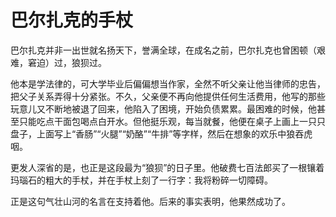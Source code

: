# 巴尔扎克的手杖

巴尔扎克并非一出世就名扬天下，誉满全球，在成名之前，巴尔扎克也曾困顿（艰难，窘迫）过，狼狈过。 

他本是学法律的，可大学毕业后偏偏想当作家，全然不听父亲让他当律师的忠告，把父子关系弄得十分紧张。不久，父亲便不再向他提供任何生活费用，他写的那些玩意儿又不断地被退了回来，他陷入了困境，开始负债累累。最困难的时候，他甚至只能吃点干面包喝点白开水。但他挺乐观，每当就餐，他便在桌子上画上一只只盘子，上面写上“香肠”“火腿”“奶酪”“牛排”等字样，然后在想象的欢乐中狼吞虎咽。 

更发人深省的是，也正是这段最为“狼狈”的日子里。他破费七百法郎买了一根镶着玛瑙石的粗大的手杖，并在手杖上刻了一行字：我将粉碎一切障碍。 

正是这句气壮山河的名言在支持着他。后来的事实表明，他果然成功了。
 